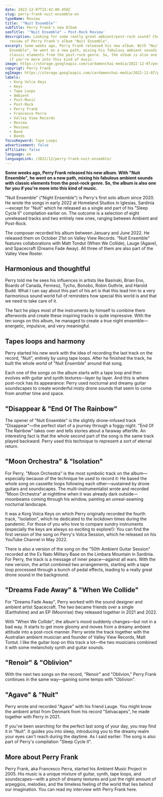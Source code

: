 ```yaml
---
date: 2022-12-07T15:42:00.450Z
slug: perry-frank-nuit-ensemble-en
typeName: Review
title: '"Nuit Ensemble"'
subTitle: Perry Frank's new Album
seoTitle: '"Nuit Ensemble" – Post-Rock Review'
description: Looking for some really great ambient/post-rock sound? Check out my
  review of Perry Frank's album "Nuit Ensemble".
excerpt: Some weeks ago, Perry Frank released his new album. With "Nuit
  Ensemble", he went on a new path, mixing his fabulous ambient sounds with
  classic elements from the post-rock genre. So, the album is also one for you
  if you're more into this kind of music.
image: https://storage.googleapis.com/cardamonchai-media/2022-12-07/perry-frank-nuit-ensemble-jpg-imagine-086888_315463_1024_768/640.webp
copyrigt: Perry Frank
ogImage: https://storage.googleapis.com/cardamonchai-media/2022-12-07/perry-frank-nuit-ensemble-og-jpg-imagine-281818_334f5c_1200_628/640.webp
labels:
  - Korg Volca Keys
  - Keys
  - Tape Loops
  - Ambient
  - Post-Music
  - Post-Rock
  - Perry Frank
  - Francesco Perra
  - Valley View Records
  - Review
  - Reviews
  - Band
  - Bands
focusKeyword: Tape Loops
advertisement: false
affiliate: false
language: en
languageLink: /2022/12/perry-frank-nuit-ensemble/
---
```

**Some weeks ago, Perry Frank released his new album. With "Nuit Ensemble", he went on a new path, mixing his fabulous ambient sounds with classic elements from the post-rock genre. So, the album is also one for you if you're more into this kind of music.**

"Nuit Ensemble" ("Night Ensemble") is Perry's first solo album since 2020. He wrote the songs in early 2022 at Homeland Studios in Iglesias, Sardinia—except for "Nuit" which he released as a single and part of his "Sleep Cycle II" compilation earlier on. The outcome is a selection of eight unreleased tracks and two entirely new ones, ranging between Ambient and Post-Rock.

The composer recorded his album between January and June 2022. He released them on October 21st on Valley View Records. "Nuit Ensemble" features collaborations with Matt Tondut (When We Collide), Lauge (Agave), and Spacecraft (Dreams Fade Away). All three of them are also part of the Valley View Roster.

## Harmonious and thoughtful

Perry told me he sees his influences in artists like Basinski, Brian Eno, Boards of Canada, Fennesz, Tycho, Bonobo, Robin Guthrie, and Harold Budd. What I can say about this part of his art is that this lead him to a very harmonious sound world full of reminders how special this world is and that we need to take care of it.

The fact he plays most of the instruments by himself to combine them afterwords and create these inspiring tracks is quite impressive. With the ten songs on this album, he managed to create a true night ensemble—energetic, impulsive, and very meaningful.

## Tapes loops and harmony

Perry started his new work with the idea of recording the last track on the record, "Nuit", entirely by using tape loops. After he finished the track, he built the whole world of "Nuit Ensemble" around that song.

Each one of the songs on the album starts with a tape loop and then evolves with guitar and synth textures—layer by layer. And this is where post-rock has its appearance: Perry used nocturnal and dreamy guitar soundscapes to create wonderful misty drone sounds that seem to come from another time and space.

## "Disappear & "End Of The Rainbow"

The opener of "Nuit Ensemble" is the slightly drone-infused track "Disappear"—the perfect start of a journey through a foggy night. "End Of The Rainbow" takes over and tells stories about a faraway afterlife. An interesting fact is that the whole second part of the song is the same track played backward. Perry used this technique to represent a sort of eternal return.

## "Moon Orchestra" & "Isolation"

For Perry, "Moon Orchestra" is the most symbolic track on the album—especially because of the technique he used to record it: He based the whole song on cassette loops following each other—sustained by drone guitars and soundscapes. The multi-instrumentalist wrote and recorded "Moon Orchestra" at nighttime when it was already dark outside—moonbeams coming through his window, painting an unreal-seaming nocturnal landscape.

It was a Korg Volca Keys on which Perry originally recorded the fourth track, "Isolation", which he dedicated to the lockdown times during the pandemic. For those of you who love to compare sundry instruments (especially the keys are always so exciting to explore!): You can find the first version of the song on Perry's Volca Session, which he released on his YouTube Channel in May 2022. 

There is also a version of the song on the "50th Ambient Guitar Session" recorded at the Ex Nato Military Base on the Limbara Mountain in Sardinia. For Perry, the track is a message of inner peace—against all wars. With the new version, the artist combined two arrangements, starting with a tape loop processed through a bunch of pedal effects, leading to a really great drone sound in the background.

## "Dreams Fade Away" & "When We Collide"

For "Dreams Fade Away", Perry worked with the sound designer and ambient artist Spacecraft. The two became friends over a single (Earthshine) and an EP (Moonrise) they released together in 2021 and 2022.

With "When We Collide", the album's mood suddenly changes—but not in a bad way. It starts to get more gloomy and moves from a dreamy ambient attitude into a post-rock manner. Perry wrote the track together with the Australian ambient musician and founder of Valley View Records, Matt Tontut. I like the guitar loop on this track a lot—the two musicians combined it with some melancholy synth and guitar sounds.

## "Renoir" & "Oblivion"

With the next two songs on the record, "Renoir" and "Oblivion," Perry Frank continues in the same way—gaining some tempo with "Oblivion".

## "Agave" & "Nuit"

Perry wrote and recorded "Agave" with his friend Lauge. You might know the ambient artist from Denmark from his record "Selvacapes", he made together with Perry in 2021.

If you've been searching for the perfect last song of your day, you may find it in "Nuit". It guides you into sleep, introducing you to the dreamy realm your eyes can't reach during the daytime. As I said earlier: The song is also part of Perry's compilation "Sleep Cycle II".

## More about Perry Frank

Perry Frank, aka Francesco Perra, started his Ambient Music Project in 2005. His music is a unique mixture of guitar, synth, tape loops, and soundscapes—with a pinch of dreamy textures and just the right amount of arpeggios, melodies, and the timeless feeling of the world that lies behind our imagination. You can read my interview with Perry Frank here.